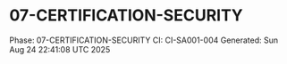 # 07-CERTIFICATION-SECURITY
Phase: 07-CERTIFICATION-SECURITY
CI: CI-SA001-004
Generated: Sun Aug 24 22:41:08 UTC 2025
